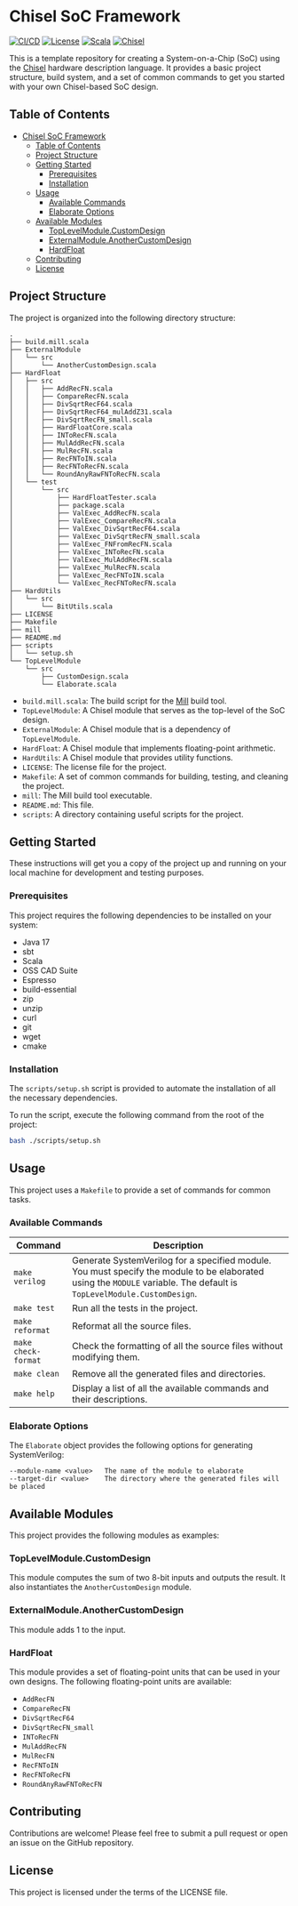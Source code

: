 # Chisel SoC Framework

[![CI/CD](https://github.com/joonsang-yoon/joonsang/actions/workflows/ci.yml/badge.svg?branch=main)](https://github.com/joonsang-yoon/joonsang/actions/workflows/ci.yml)
[![License](https://img.shields.io/github/license/joonsang-yoon/joonsang)](https://github.com/joonsang-yoon/joonsang/blob/main/LICENSE)
[![Scala](https://img.shields.io/badge/Scala-2.13.16-DC322F.svg)](https://www.scala-lang.org/)
[![Chisel](https://img.shields.io/badge/Chisel-7.1.1-2A3172.svg)](https://www.chisel-lang.org/)

This is a template repository for creating a System-on-a-Chip (SoC) using the [Chisel](https://www.chisel-lang.org/) hardware description language. It provides a basic project structure, build system, and a set of common commands to get you started with your own Chisel-based SoC design.

## Table of Contents

- [Chisel SoC Framework](#chisel-soc-framework)
  - [Table of Contents](#table-of-contents)
  - [Project Structure](#project-structure)
  - [Getting Started](#getting-started)
    - [Prerequisites](#prerequisites)
    - [Installation](#installation)
  - [Usage](#usage)
    - [Available Commands](#available-commands)
    - [Elaborate Options](#elaborate-options)
  - [Available Modules](#available-modules)
    - [TopLevelModule.CustomDesign](#toplevelmodulecustomdesign)
    - [ExternalModule.AnotherCustomDesign](#externalmoduleanothercustomdesign)
    - [HardFloat](#hardfloat)
  - [Contributing](#contributing)
  - [License](#license)

## Project Structure

The project is organized into the following directory structure:

```
.
├── build.mill.scala
├── ExternalModule
│   └── src
│       └── AnotherCustomDesign.scala
├── HardFloat
│   ├── src
│   │   ├── AddRecFN.scala
│   │   ├── CompareRecFN.scala
│   │   ├── DivSqrtRecF64.scala
│   │   ├── DivSqrtRecF64_mulAddZ31.scala
│   │   ├── DivSqrtRecFN_small.scala
│   │   ├── HardFloatCore.scala
│   │   ├── INToRecFN.scala
│   │   ├── MulAddRecFN.scala
│   │   ├── MulRecFN.scala
│   │   ├── RecFNToIN.scala
│   │   ├── RecFNToRecFN.scala
│   │   └── RoundAnyRawFNToRecFN.scala
│   └── test
│       └── src
│           ├── HardFloatTester.scala
│           ├── package.scala
│           ├── ValExec_AddRecFN.scala
│           ├── ValExec_CompareRecFN.scala
│           ├── ValExec_DivSqrtRecF64.scala
│           ├── ValExec_DivSqrtRecFN_small.scala
│           ├── ValExec_FNFromRecFN.scala
│           ├── ValExec_INToRecFN.scala
│           ├── ValExec_MulAddRecFN.scala
│           ├── ValExec_MulRecFN.scala
│           ├── ValExec_RecFNToIN.scala
│           └── ValExec_RecFNToRecFN.scala
├── HardUtils
│   └── src
│       └── BitUtils.scala
├── LICENSE
├── Makefile
├── mill
├── README.md
├── scripts
│   └── setup.sh
└── TopLevelModule
    └── src
        ├── CustomDesign.scala
        └── Elaborate.scala
```

-   `build.mill.scala`: The build script for the [Mill](https://com-lihaoyi.github.io/mill/mill/Intro_to_Mill.html) build tool.
-   `TopLevelModule`: A Chisel module that serves as the top-level of the SoC design.
-   `ExternalModule`: A Chisel module that is a dependency of `TopLevelModule`.
-   `HardFloat`: A Chisel module that implements floating-point arithmetic.
-   `HardUtils`: A Chisel module that provides utility functions.
-   `LICENSE`: The license file for the project.
-   `Makefile`: A set of common commands for building, testing, and cleaning the project.
-   `mill`: The Mill build tool executable.
-   `README.md`: This file.
-   `scripts`: A directory containing useful scripts for the project.

## Getting Started

These instructions will get you a copy of the project up and running on your local machine for development and testing purposes.

### Prerequisites

This project requires the following dependencies to be installed on your system:

*   Java 17
*   sbt
*   Scala
*   OSS CAD Suite
*   Espresso
*   build-essential
*   zip
*   unzip
*   curl
*   git
*   wget
*   cmake

### Installation

The `scripts/setup.sh` script is provided to automate the installation of all the necessary dependencies.

To run the script, execute the following command from the root of the project:

```bash
bash ./scripts/setup.sh
```

## Usage

This project uses a `Makefile` to provide a set of commands for common tasks.

### Available Commands

| Command | Description |
| --- | --- |
| `make verilog` | Generate SystemVerilog for a specified module. You must specify the module to be elaborated using the `MODULE` variable. The default is `TopLevelModule.CustomDesign`. |
| `make test` | Run all the tests in the project. |
| `make reformat` | Reformat all the source files. |
| `make check-format` | Check the formatting of all the source files without modifying them. |
| `make clean` | Remove all the generated files and directories. |
| `make help` | Display a list of all the available commands and their descriptions. |

### Elaborate Options

The `Elaborate` object provides the following options for generating SystemVerilog:

```
--module-name <value>   The name of the module to elaborate
--target-dir <value>    The directory where the generated files will be placed
```

## Available Modules

This project provides the following modules as examples:

### TopLevelModule.CustomDesign

This module computes the sum of two 8-bit inputs and outputs the result. It also instantiates the `AnotherCustomDesign` module.

### ExternalModule.AnotherCustomDesign

This module adds 1 to the input.

### HardFloat

This module provides a set of floating-point units that can be used in your own designs. The following floating-point units are available:

*   `AddRecFN`
*   `CompareRecFN`
*   `DivSqrtRecF64`
*   `DivSqrtRecFN_small`
*   `INToRecFN`
*   `MulAddRecFN`
*   `MulRecFN`
*   `RecFNToIN`
*   `RecFNToRecFN`
*   `RoundAnyRawFNToRecFN`

## Contributing

Contributions are welcome! Please feel free to submit a pull request or open an issue on the GitHub repository.

## License

This project is licensed under the terms of the LICENSE file.
